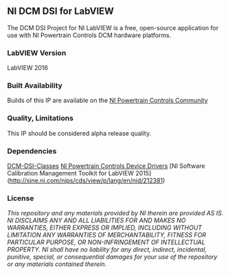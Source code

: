 ## NI DCM DSI for LabVIEW ##

The DCM DSI Project for NI LabVIEW is a free, open-source application for use with NI Powertrain Controls DCM hardware platforms.

### LabVIEW Version ###

LabVIEW 2016

### Built Availability ###

Builds of this IP are available on the [NI Powertrain Controls Community](https://decibel.ni.com/content/groups/drivven-users)

### Quality, Limitations ###

This IP should be considered alpha release quality.  

### Dependencies ###

<Required> [DCM-DSI-Classes](https://github.com/NI-Powertrain-Controls/DCM-DSI-Classes)
<Required> [NI Powertrain Controls Device Drivers](http://www.ni.com/gate/gb/GB_EVALTLKTPOWERTRAINDD/US)
<Required> [NI Software Calibration Management Toolkit for LabVIEW 2015] (http://sine.ni.com/nips/cds/view/p/lang/en/nid/212381)

### License ###

*This repository and any materials provided by NI therein are provided AS IS. NI DISCLAIMS ANY AND ALL LIABILITIES FOR AND MAKES NO WARRANTIES, EITHER EXPRESS OR IMPLIED, INCLUDING WITHOUT LIMITATION ANY WARRANTIES OF MERCHANTABILITY, FITNESS FOR  PARTICULAR PURPOSE, OR NON-INFRINGEMENT OF INTELLECTUAL PROPERTY. NI shall have no liability for any direct, indirect, incidental, punitive, special, or consequential damages for your use of the repository or any materials contained therein.*